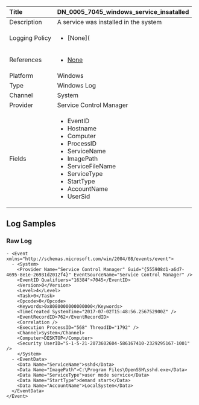| Title          | DN_0005_7045_windows_service_insatalled                                                                                                      |
|:---------------|:-----------------------------------------------------------------------------------------------------------------|
| Description    | A service was installed in the system                                                                                                |
| Logging Policy | <ul><li>[None](</li></ul> |
| References     | <ul><li>[None](None)</li></ul>                                  |
| Platform       | Windows   |
| Type           | Windows Log 		|
| Channel        | System    |
| Provider       | Service Control Manager   |
| Fields         | <ul><li>EventID</li><li>Hostname</li><li>Computer</li><li>ProcessID</li><li>ServiceName</li><li>ImagePath</li><li>ServiceFileName</li><li>ServiceType</li><li>StartType</li><li>AccountName</li><li>UserSid</li></ul>                                               |


## Log Samples

### Raw Log

```
- <Event xmlns="http://schemas.microsoft.com/win/2004/08/events/event">
  - <System>
    <Provider Name="Service Control Manager" Guid="{555908d1-a6d7-4695-8e1e-26931d2012f4}" EventSourceName="Service Control Manager" /> 
    <EventID Qualifiers="16384">7045</EventID> 
    <Version>0</Version> 
    <Level>4</Level> 
    <Task>0</Task> 
    <Opcode>0</Opcode> 
    <Keywords>0x8080000000000000</Keywords> 
    <TimeCreated SystemTime="2017-07-02T15:48:56.256752900Z" /> 
    <EventRecordID>762</EventRecordID> 
    <Correlation /> 
    <Execution ProcessID="568" ThreadID="1792" /> 
    <Channel>System</Channel> 
    <Computer>DESKTOP</Computer> 
    <Security UserID="S-1-5-21-2073602604-586167410-2329295167-1001" /> 
    </System>
  - <EventData>
    <Data Name="ServiceName">sshd</Data> 
    <Data Name="ImagePath">C:\Program Files\OpenSSH\sshd.exe</Data> 
    <Data Name="ServiceType">user mode service</Data> 
    <Data Name="StartType">demand start</Data> 
    <Data Name="AccountName">LocalSystem</Data> 
  </EventData>
</Event>

```





